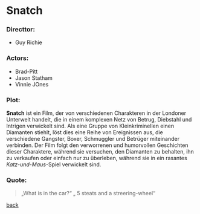 # Snatch

### Directtor: 
- Guy Richie

### Actors:
- Brad-Pitt
- Jason Statham
- Vinnie JOnes

### Plot:
**Snatch** ist ein Film, der von verschiedenen Charakteren in der Londoner Unterwelt handelt, die in einem komplexen Netz von Betrug, Diebstahl und Intrigen verwickelt sind. Als eine Gruppe von Kleinkriminellen einen Diamanten stiehlt, löst dies eine Reihe von Ereignissen aus, die verschiedene Gangster, Boxer, Schmuggler und Betrüger miteinander verbinden. Der Film folgt den verworrenen und humorvollen Geschichten dieser Charaktere, während sie versuchen, den Diamanten zu behalten, ihn zu verkaufen oder einfach nur zu überleben, während sie in ein rasantes *Katz-und-Maus*-Spiel verwickelt sind.

### Quote:
>„What is in the car?“  „ 5 steats and a streering-wheel“

[back](../inhalt.md)